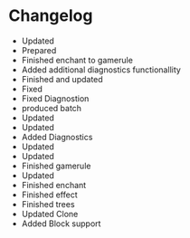 # Changelog 
- Updated
- Prepared
- Finished enchant to gamerule
- Added additional diagnostics functionallity
- Finished and updated
- Fixed
- Fixed Diagnostion
- produced batch
- Updated
- Updated
- Added Diagnostics
- Updated
- Updated
- Finished gamerule
- Updated
- Finished enchant
- Finished effect
- Finished trees
- Updated Clone
- Added Block support